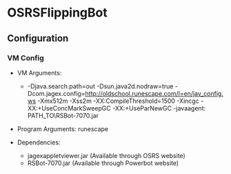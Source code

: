 # OSRSFlippingBot

## Configuration

### VM Config

- VM Arguments:
  - -Djava.search.path=out
  -Dsun.java2d.nodraw=true
  -Dcom.jagex.config=http://oldschool.runescape.com/l=en/jav_config.ws
  -Xmx512m
  -Xss2m
  -XX:CompileThreshold=1500
  -Xincgc
  -XX:+UseConcMarkSweepGC
  -XX:+UseParNewGC
  -javaagent: PATH_TO\RSBot-7070.jar
 
 - Program Arguments: runescape
 
 - Dependencies:
    - jagexappletviewer.jar (Available through OSRS website)
    - RSBot-7070.jar (Available through Powerbot website)
